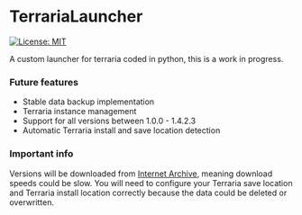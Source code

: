 # TerrariaLauncher
[![License: MIT](https://img.shields.io/badge/license-MIT-red.svg)](https://opensource.org/licenses/MIT)

A custom launcher for terraria coded in python, this is a work in progress.

### Future features
- Stable data backup implementation
- Terraria instance management
- Support for all versions between 1.0.0 - 1.4.2.3
- Automatic Terraria install and save location detection

### Important info
Versions will be downloaded from <a href="https://archive.org">Internet Archive</a>, meaning download speeds could be slow.
You will need to configure your Terraria save location and Terraria install location correctly because the data could be deleted or overwritten.

